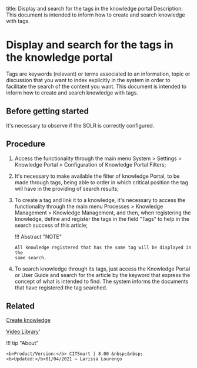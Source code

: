 title: Display and search for the tags in the knowledge portal
Description: This document is intended to inform how to create and search knowledge with tags.
# Display and search for the tags in the knowledge portal

Tags are keywords (relevant) or terms associated to an information, topic or discussion that you want to index explicitly in the system in order to facilitate the search of the content you want.
This document is intended to inform how to create and search knowledge with tags.

Before getting started
--------------------------

It's necessary to observe if the SOLR is correctly configured.

Procedure
-------------

1.  Access the functionality through the main menu System \> Settings \>
    Knowledge Portal \> Configuration of Knowledge Portal Filters;

2.  It's necessary to make available the filter of knowledge Portal, to be made
    through tags, being able to order in which critical position the tag will
    have in the providing of search results;

3.  To create a tag and link it to a knowledge, it's necessary to access the
    functionality through the main menu Processes \> Knowledge Management \>
    Knowledge Management, and then, when registering the knowledge, define and
    register the tags in the field "Tags" to help in the search success of this
    article;

    !!! Abstract "NOTE"  

        All knowledge registered that has the same tag will be displayed in the
        same search.


4.  To search knowledge through its tags, just access the Knowledge Portal or
    User Guide and search for the article by the keyword that express the
    concept of what is intended to find. The system informs the documents that
    have registered the tag searched.

Related
-----------

[Create knowledge](/en-us/citsmart-platform-8/processes/knowledge/use/create-knowledge.html)

<i class='fa fa-youtube-play  fa-2x' style='color:#97ce17;vertical-align: middle;'> </i> [Video Library](https://www.youtube.com/playlist?list=PLB5qK2uzf2RPrJlfrg8kcSk7iorkZwCWq)'

!!! tip "About"

    <b>Product/Version:</b> CITSmart | 8.00 &nbsp;&nbsp;
    <b>Updated:</b>01/04/2021 – Larissa Lourenço

